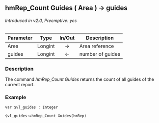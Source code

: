 ## hmRep_Count Guides ( Area ) → guides
###### Introduced in v2.0, Preemptive: yes

|Parameter|Type|In/Out|Description
|---|---|:---:|---
|Area|Longint|→|Area reference
|guides|Longint|←|number of guides

### Description
The command *hmRep_Count Guides* returns the count of all guides of the current report.

### Example

```4d
var $vl_guides : Integer

$vl_guides:=hmRep_Count Guides(hmRep)
```
